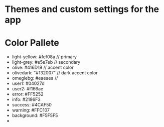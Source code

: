 # Themes and custom settings for the app

# Color Pallete
- light-yellow: #fef08a // primary
- light-grey: #e5e7eb // secondary
- olive: #416D19 // accent color
- olivedark: "#132007" // dark accent color
- omeglebg: #eaeaea //
- user1: #04027d 
- user2: #f166ae
- error: #FF5252
- info: #2196F3
- success: #4CAF50
- warning: #FFC107
- background: #F5F5F5
- 